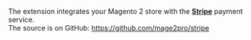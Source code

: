 The extension integrates your Magento 2 store with the **[Stripe](https://stripe.com)** payment service.
<br/>The source is on GitHub: https://github.com/mage2pro/stripe
<p><?php echo 'HELLO, WORLD!'; ?></p>